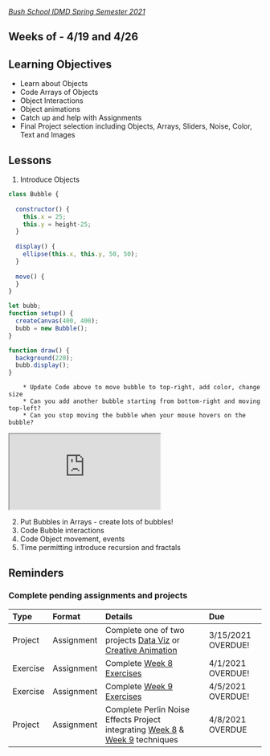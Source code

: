 [_Bush School IDMD Spring Semester 2021_](https://chandrunarayan.github.io/idmd/)

## Weeks of - 4/19 and 4/26

## Learning Objectives
* Learn about Objects
* Code Arrays of Objects
* Object Interactions
* Object animations
* Catch up and help with Assignments
* Final Project selection including Objects, Arrays, Sliders, Noise, Color, Text and Images


## Lessons

1. Introduce Objects 

```javascript
class Bubble {
  
  constructor() {
    this.x = 25;
    this.y = height-25;
  }
  
  display() {
    ellipse(this.x, this.y, 50, 50);
  }
  
  move() {
  }
}

let bubb;
function setup() {
  createCanvas(400, 400);
  bubb = new Bubble();
}

function draw() {
  background(220);
  bubb.display();
}
```
        * Update Code above to move bubble to top-right, add color, change size
        * Can you add another bubble starting from bottom-right and moving top-left?
        * Can you stop moving the bubble when your mouse hovers on the bubble?

<iframe src="https://editor.p5js.org/cnarayan/embed/wS7fLxFGo"></iframe>

2. Put Bubbles in Arrays - create lots of bubbles!
3. Code Bubble interactions
4. Code Object movement, events
5. Time permitting introduce recursion and fractals

## Reminders 
### Complete pending assignments and projects

| Type | Format | Details |  Due
|  :--- |  :--- |  :--- |  :---
|  Project  |  Assignment |  Complete one of two projects [Data Viz](https://chandrunarayan.github.io/idmd/lessons/week5/homework/data-visualization) or [Creative Animation](https://chandrunarayan.github.io/idmd/lessons/week5/homework/creative-animation.html) |  3/15/2021 OVERDUE!
|  Exercise  |  Assignment |  Complete [Week 8 Exercises](https://chandrunarayan.github.io/idmd/lessons/week8/) |  4/1/2021 OVERDUE!
|  Exercise  |  Assignment |  Complete [Week 9 Exercises](https://chandrunarayan.github.io/idmd/lessons/week9/) |  4/5/2021 OVERDUE!
|  Project  |  Assignment |  Complete Perlin Noise Effects Project integrating [Week 8](https://chandrunarayan.github.io/idmd/lessons/week8/) & [Week 9](https://chandrunarayan.github.io/idmd/lessons/week9/) techniques| 4/8/2021 OVERDUE




